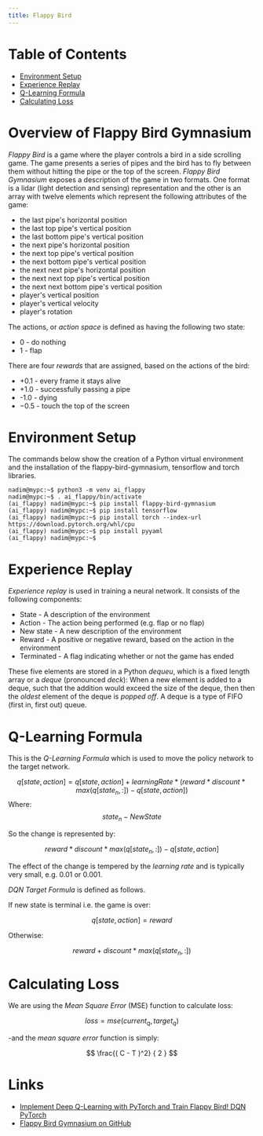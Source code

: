 ```yaml
---
title: Flappy Bird
---
```


# Table of Contents
* [Environment Setup](#environment-setup)
* [Experience Replay](#experience-replay)
* [Q-Learning Formula](#q-learning-formula)
* [Calculating Loss](#calculating-loss)

# Overview of Flappy Bird Gymnasium

*Flappy Bird* is a game where the player controls a bird in a side scrolling game. The game presents a series of pipes and the bird has to fly between them without hitting the pipe or the top of the screen. *Flappy Bird Gymnasium* exposes a description of the game in two formats. One format is a lidar (light detection and sensing) representation and the other is an array with twelve elements which represent the following attributes of the game: 

* the last pipe's horizontal position
* the last top pipe's vertical position
* the last bottom pipe's vertical position
* the next pipe's horizontal position
* the next top pipe's vertical position
* the next bottom pipe's vertical position
* the next next pipe's horizontal position
* the next next top pipe's vertical position
* the next next bottom pipe's vertical position
* player's vertical position
* player's vertical velocity
* player's rotation

The actions, or *action space* is defined as having the following two state:

* 0 - do nothing
* 1 - flap

There are four *rewards* that are assigned, based on the actions of the bird:

* +0.1 - every frame it stays alive
* +1.0 - successfully passing a pipe
* -1.0 - dying
* −0.5 - touch the top of the screen

# Environment Setup

The commands below show the creation of a Python virtual environment and the installation of the flappy-bird-gymnasium, tensorflow and torch libraries.
```
nadim@mypc:~$ python3 -m venv ai_flappy
nadim@mypc:~$ . ai_flappy/bin/activate
(ai_flappy) nadim@mypc:~$ pip install flappy-bird-gymnasium
(ai_flappy) nadim@mypc:~$ pip install tensorflow
(ai_flappy) nadim@mypc:~$ pip install torch --index-url https://download.pytorch.org/whl/cpu
(ai_flappy) nadim@mypc:~$ pip install pyyaml
(ai_flappy) nadim@mypc:~$ 
```

# Experience Replay
*Experience replay* is used in training a neural network. It consists of the following components:

* State - A description of the environment
* Action - The action being performed (e.g. flap or no flap)
* New state - A new description of the environment
* Reward - A positive or negative reward, based on the action in the environment
* Terminated - A flag indicating whether or not the game has ended

These five elements are stored in a Python *dequeu*, which is a fixed length array or a *deque* (pronounced *deck*): When a new element is added to a deque, such that the addition would exceed the size of the deque, then then the *oldest* element of the deque is *popped off*. A deque is a type of FIFO (first in, first out) queue.

# Q-Learning Formula
This is the *Q-Learning Formula* which is used to move the policy network to the target network.

$$ q[state, action] = q[state, action] + learningRate * (reward * discount * max(q[state_n,:]) -q[state,action]) $$
Where: 
$$ state_n - New State $$

So the change is represented by:

$$ reward * discount * max(q[state_n,:]) -q[state,action] $$

The effect of the change is tempered by the *learning rate* and is typically very small, e.g. 0.01 or 0.001.

*DQN Target Formula* is defined as follows. 

If new state is terminal i.e. the game is over:

$$ q[state, action] = reward $$

Otherwise:

$$ reward + discount * max(q[state_n,:]) $$

# Calculating Loss
We are using the *Mean Square Error* (MSE) function to calculate loss:

$$ loss = mse(current_q, target_q) $$

-and the *mean square error* function is simply:

$$ \frac{( C - T )^2} { 2 } $$


# Links
* [Implement Deep Q-Learning with PyTorch and Train Flappy Bird! DQN PyTorch](https://www.youtube.com/watch?v=arR7KzlYs4w&list=PL58zEckBH8fCMIVzQCRSZVPUp3ZAVagWi&index=1&ab_channel=JohnnyCode)
* [Flappy Bird Gymnasium on GitHub](https://github.com/markub3327/flappy-bird-gymnasium)
